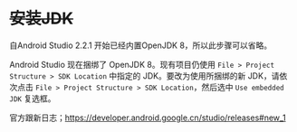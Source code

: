 # ~~安装JDK~~

自Android Studio 2.2.1 开始已经内置OpenJDK 8，所以此步骤可以省略。

Android Studio 现在捆绑了 OpenJDK 8。现有项目仍使用 `File > Project Structure > SDK Location` 中指定的 JDK。要改为使用所捆绑的新 JDK，请依次点击 `File > Project Structure > SDK Location`，然后选中 `Use embedded JDK` 复选框。

官方跟新日志；https://developer.android.google.cn/studio/releases#new_1